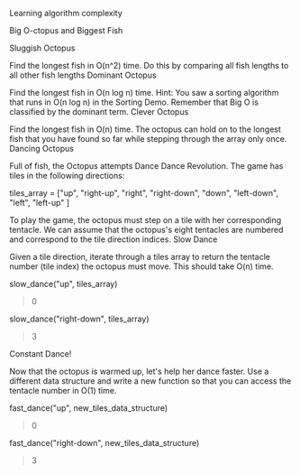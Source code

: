Learning algorithm complexity


Big O-ctopus and Biggest Fish


Sluggish Octopus

Find the longest fish in O(n^2) time. Do this by comparing all fish lengths to all other fish lengths
Dominant Octopus

Find the longest fish in O(n log n) time. Hint: You saw a sorting algorithm that runs in O(n log n) in the Sorting Demo. Remember that Big O is classified by the dominant term.
Clever Octopus

Find the longest fish in O(n) time. The octopus can hold on to the longest fish that you have found so far while stepping through the array only once.
Dancing Octopus

Full of fish, the Octopus attempts Dance Dance Revolution. The game has tiles in the following directions:

tiles_array = ["up", "right-up", "right", "right-down", "down", "left-down", "left",  "left-up" ]

To play the game, the octopus must step on a tile with her corresponding tentacle. We can assume that the octopus's eight tentacles are numbered and correspond to the tile direction indices.
Slow Dance

Given a tile direction, iterate through a tiles array to return the tentacle number (tile index) the octopus must move. This should take O(n) time.

slow_dance("up", tiles_array)
> 0

slow_dance("right-down", tiles_array)
> 3

Constant Dance!

Now that the octopus is warmed up, let's help her dance faster. Use a different data structure and write a new function so that you can access the tentacle number in O(1) time.

fast_dance("up", new_tiles_data_structure)
> 0

fast_dance("right-down", new_tiles_data_structure)
> 3
